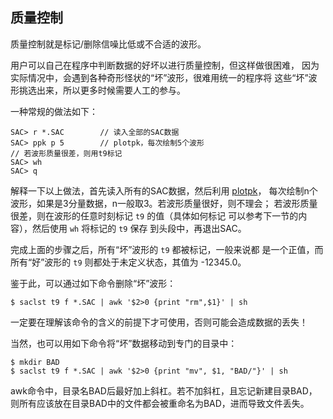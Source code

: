## 质量控制

质量控制就是标记/删除信噪比低或不合适的波形。

用户可以自己在程序中判断数据的好坏以进行质量控制，但这样做很困难，
因为实际情况中，会遇到各种奇形怪状的“坏”波形，很难用统一的程序将
这些“坏”波形挑选出来，所以更多时候需要人工的参与。

一种常规的做法如下：

``` {.bash}
SAC> r *.SAC        // 读入全部的SAC数据
SAC> ppk p 5        // plotpk，每次绘制5个波形
// 若波形质量很差，则用t9标记
SAC> wh
SAC> q
```

解释一下以上做法，首先读入所有的SAC数据，然后利用
[plotpk](/commands/plotpk.html)，
每次绘制n个波形，如果是3分量数据，n一般取3。若波形质量很好，则不理会；
若波形质量很差，则在波形的任意时刻标记 `t9` 的值（具体如何标记
可以参考下一节的内容），然后使用 `wh` 将标记的 `t9` 保存
到头段中，再退出SAC。

完成上面的步骤之后，所有“坏”波形的 `t9` 都被标记，一般来说都
是一个正值，而所有“好”波形的 `t9` 则都处于未定义状态，其值为 -12345.0。

鉴于此，可以通过如下命令删除“坏”波形：

``` {.console}
$ saclst t9 f *.SAC | awk '$2>0 {print "rm",$1}' | sh
```

一定要在理解该命令的含义的前提下才可使用，否则可能会造成数据的丢失！

当然，也可以用如下命令将“坏”数据移动到专门的目录中：

``` {.console}
$ mkdir BAD
$ saclst t9 f *.SAC | awk '$2>0 {print "mv", $1, "BAD/"}' | sh
```

awk命令中，目录名BAD后最好加上斜杠。若不加斜杠，且忘记新建目录BAD，
则所有应该放在目录BAD中的文件都会被重命名为BAD，进而导致文件丢失。
